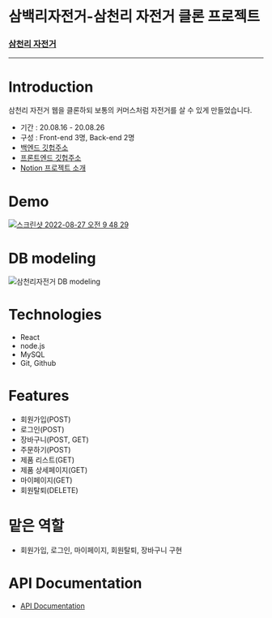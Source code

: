 # 삼백리자전거-삼천리 자전거 클론 프로젝트
### [삼천리 자전거](https://www.samchuly.co.kr/)

---------

# Introduction
삼천리 자전거 웹을 클론하되 보통의 커머스처럼 자전거를 살 수 있게 만들었습니다.
- 기간 : 20.08.16 - 20.08.26
- 구성 : Front-end 3명, Back-end 2명
- [백엔드 깃헙주소](https://github.com/wecode-bootcamp-korea/36-1st-BIKINGS-backend)
- [프론트엔드 깃헙주소](https://github.com/wecode-bootcamp-korea/36-1st-BIKINGS-frontend)
- [Notion 프로젝트 소개](https://www.notion.so/6-d977ee006c2745fc99ae1f958a07d015)

# Demo
[![스크린샷 2022-08-27 오전 9 48 29](https://user-images.githubusercontent.com/88824305/187007737-9b7efc17-dca5-43d4-bc3c-d755a7c78332.jpg)](https://youtu.be/x203ZlhMfoY)

# DB modeling
![삼천리자전거 DB modeling](https://user-images.githubusercontent.com/88824305/187007537-cc9cdf2f-f153-42e1-8021-889a8c55eaf3.png)


# Technologies
- React
- node.js
- MySQL
- Git, Github


# Features
- 회원가입(POST)
- 로그인(POST)
- 장바구니(POST, GET)
- 주문하기(POST)
- 제품 리스트(GET)
- 제품 상세페이지(GET)
- 마이페이지(GET)
- 회원탈퇴(DELETE)

# 맡은 역할
- 회원가입, 로그인, 마이페이지, 회원탈퇴, 장바구니 구현


# API Documentation
- [API Documentation](https://www.notion.so/API-970383b54823446db05e1d2580ede375)
